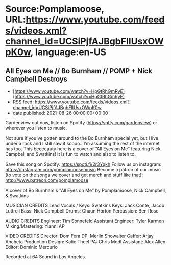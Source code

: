 # Source:Pomplamoose, URL:https://www.youtube.com/feeds/videos.xml?channel_id=UCSiPjfAJBgbFlIUsxOWpK0w, language:en-US

## All Eyes on Me // Bo Burnham // POMP + Nick Campbell Destroys
 - [https://www.youtube.com/watch?v=HpGtRhGmRyE](https://www.youtube.com/watch?v=HpGtRhGmRyE)
 - RSS feed: https://www.youtube.com/feeds/videos.xml?channel_id=UCSiPjfAJBgbFlIUsxOWpK0w
 - date published: 2021-08-26 00:00:00+00:00

Gardenview out now, listen on Spotify (https://sptfy.com/gardenview) or wherever you listen to music.

 Not sure if you’ve gotten around to the Bo Burnham special yet, but I live under a rock and I still saw it soooo...I’m assuming the rest of the internet has too. This beeeeauty here is a cover of “All Eyes on Me” featuring Nick Campbell and Swatkins! It is fun to watch and also to listen to.

Save this song on Spotify: https://spoti.fi/2r3Yqkh
Follow us on instagram: https://instagram.com/pomplamoosemusic
Become a patron of our music (to vote on the songs we cover and get merch and stuff like that): http://www.patreon.com/pomplamoose

A cover of Bo Burnham's "All Eyes on Me" by Pomplamoose, Nick Campbell, & Swatkins

MUSICIAN CREDITS
Lead Vocals / Keys: Swatkins
Keys: Jack Conte, Jacob Luttrell
Bass: Nick Campbell
Drums: Chaun Horton
Percussion: Ben Rose

AUDIO CREDITS
Engineer: Tim Sonnefeld 
Assistant Engineer: Tyler Karmen
Mixing/Mastering: Yianni AP

VIDEO CREDITS
Director: Dom Fera
DP: Merlin Showalter
Gaffer: Arjay Ancheta
Production Design: Katie Theel
PA: Chris Modl
Assistant: Alex Allen
Editor: Dominic Mercurio

Recorded at 64 Sound in Los Angeles.

